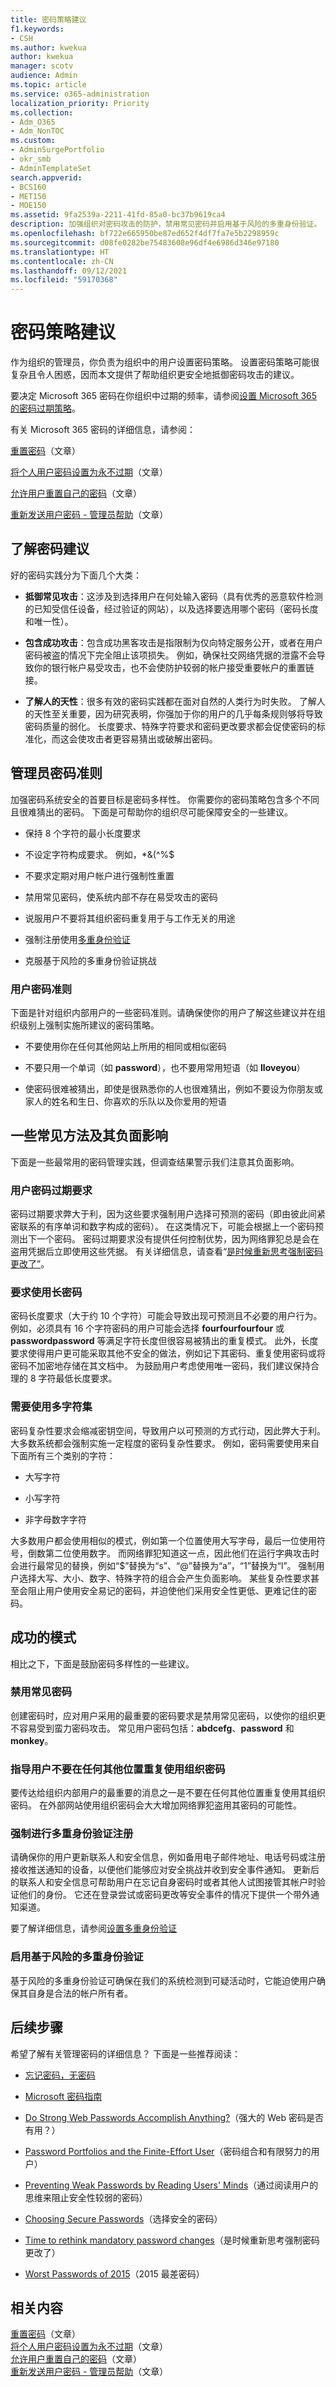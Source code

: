 ```yaml
---
title: 密码策略建议
f1.keywords:
- CSH
ms.author: kwekua
author: kwekua
manager: scotv
audience: Admin
ms.topic: article
ms.service: o365-administration
localization_priority: Priority
ms.collection:
- Adm_O365
- Adm_NonTOC
ms.custom:
- AdminSurgePortfolio
- okr_smb
- AdminTemplateSet
search.appverid:
- BCS160
- MET150
- MOE150
ms.assetid: 9fa2539a-2211-41fd-85a0-bc37b9619ca4
description: 加强组织对密码攻击的防护，禁用常见密码并启用基于风险的多重身份验证。
ms.openlocfilehash: bf722e665950be87ed652f4df7fa7e5b2298959c
ms.sourcegitcommit: d08fe0282be75483608e96df4e6986d346e97180
ms.translationtype: HT
ms.contentlocale: zh-CN
ms.lasthandoff: 09/12/2021
ms.locfileid: "59170368"
---
```

# <a name="password-policy-recommendations"></a>密码策略建议

作为组织的管理员，你负责为组织中的用户设置密码策略。 设置密码策略可能很复杂且令人困惑，因而本文提供了帮助组织更安全地抵御密码攻击的建议。
  
要决定 Microsoft 365 密码在你组织中过期的频率，请参阅[设置 Microsoft 365 的密码过期策略](../manage/set-password-expiration-policy.md)。

有关 Microsoft 365 密码的详细信息，请参阅：

[重置密码](../add-users/reset-passwords.md)（文章）

[将个人用户密码设置为永不过期](../add-users/set-password-to-never-expire.md)（文章）

[允许用户重置自己的密码](../add-users/let-users-reset-passwords.md)（文章）

[重新发送用户密码 - 管理员帮助](../add-users/resend-user-password.md)（文章）
  
## <a name="understanding-password-recommendations"></a>了解密码建议

好的密码实践分为下面几个大类：
  
- **抵御常见攻击**：这涉及到选择用户在何处输入密码（具有优秀的恶意软件检测的已知受信任设备，经过验证的网站），以及选择要选用哪个密码（密码长度和唯一性）。

- **包含成功攻击**：包含成功黑客攻击是指限制为仅向特定服务公开，或者在用户密码被盗的情况下完全阻止该项损失。 例如，确保社交网络凭据的泄露不会导致你的银行帐户易受攻击，也不会使防护较弱的帐户接受重要帐户的重置链接。

- **了解人的天性**：很多有效的密码实践都在面对自然的人类行为时失败。 了解人的天性至关重要，因为研究表明，你强加于你的用户的几乎每条规则够将导致密码质量的弱化。 长度要求、特殊字符要求和密码更改要求都会促使密码的标准化，而这会使攻击者更容易猜出或破解出密码。

## <a name="password-guidelines-for-administrators"></a>管理员密码准则

加强密码系统安全的首要目标是密码多样性。 你需要你的密码策略包含多个不同且很难猜出的密码。 下面是可帮助你的组织尽可能保障安全的一些建议。
  
- 保持 8 个字符的最小长度要求

- 不设定字符构成要求。 例如，\*&amp;(^%$

- 不要求定期对用户帐户进行强制性重置

- 禁用常见密码，使系统内部不存在易受攻击的密码

- 说服用户不要将其组织密码重复用于与工作无关的用途

- 强制注册使用[多重身份验证](../security-and-compliance/set-up-multi-factor-authentication.md)

- 克服基于风险的多重身份验证挑战

### <a name="password-guidance-for-your-users"></a>用户密码准则

下面是针对组织内部用户的一些密码准则。请确保使你的用户了解这些建议并在组织级别上强制实施所建议的密码策略。
  
- 不要使用你在任何其他网站上所用的相同或相似密码

- 不要只用一个单词（如 **password**），也不要用常用短语（如 **Iloveyou**）

- 使密码很难被猜出，即使是很熟悉你的人也很难猜出，例如不要设为你朋友或家人的姓名和生日、你喜欢的乐队以及你爱用的短语

## <a name="some-common-approaches-and-their-negative-impacts"></a>一些常见方法及其负面影响

下面是一些最常用的密码管理实践，但调查结果警示我们注意其负面影响。
  
### <a name="password-expiration-requirements-for-users"></a>用户密码过期要求

密码过期要求弊大于利，因为这些要求强制用户选择可预测的密码（即由彼此间紧密联系的有序单词和数字构成的密码）。 在这类情况下，可能会根据上一个密码预测出下一个密码。 密码过期要求没有提供任何控制优势，因为网络罪犯总是会在盗用凭据后立即使用这些凭据。 有关详细信息，请查看“[是时候重新思考强制密码更改了”](https://go.microsoft.com/fwlink/p/?linkid=861018)。
  
### <a name="requiring-long-passwords"></a>要求使用长密码

密码长度要求（大于约 10 个字符）可能会导致出现可预测且不必要的用户行为。 例如，必须具有 16 个字符密码的用户可能会选择 **fourfourfourfour** 或 **passwordpassword** 等满足字符长度但很容易被猜出的重复模式。 此外，长度要求使得用户更可能采取其他不安全的做法，例如记下其密码、重复使用密码或将密码不加密地存储在其文档中。 为鼓励用户考虑使用唯一密码，我们建议保持合理的 8 字符最低长度要求。
  
### <a name="requiring-the-use-of-multiple-character-sets"></a>需要使用多字符集

密码复杂性要求会缩减密钥空间，导致用户以可预测的方式行动，因此弊大于利。 大多数系统都会强制实施一定程度的密码复杂性要求。 例如，密码需要使用来自下面所有三个类别的字符：
  
- 大写字符

- 小写字符

- 非字母数字字符

大多数用户都会使用相似的模式，例如第一个位置使用大写字母，最后一位使用符号，倒数第二位使用数字。 而网络罪犯知道这一点，因此他们在运行字典攻击时会进行最常见的替换，例如“$”替换为“s”、“@”替换为“a”，“1”替换为“l”。 强制用户选择大写、大小、数字、特殊字符的组合会产生负面影响。 某些复杂性要求甚至会阻止用户使用安全易记的密码，并迫使他们采用安全性更低、更难记住的密码。
  
## <a name="successful-patterns"></a>成功的模式

相比之下，下面是鼓励密码多样性的一些建议。
  
### <a name="ban-common-passwords"></a>禁用常见密码

创建密码时，应对用户采用的最重要的密码要求是禁用常见密码，以使你的组织更不容易受到蛮力密码攻击。 常见用户密码包括：**abdcefg**、**password** 和 **monkey**。
  
### <a name="educate-users-to-not-re-use-organization-passwords-anywhere-else"></a>指导用户不要在任何其他位置重复使用组织密码

要传达给组织内部用户的最重要的消息之一是不要在任何其他位置重复使用其组织密码。 在外部网站使用组织密码会大大增加网络罪犯盗用其密码的可能性。
  
### <a name="enforce-multi-factor-authentication-registration"></a>强制进行多重身份验证注册

请确保你的用户更新联系人和安全信息，例如备用电子邮件地址、电话号码或注册接收推送通知的设备，以便他们能够应对安全挑战并收到安全事件通知。 更新后的联系人和安全信息可帮助用户在忘记自身密码时或者其他人试图接管其帐户时验证他们的身份。 它还在登录尝试或密码更改等安全事件的情况下提供一个带外通知渠道。 
  
要了解详细信息，请参阅[设置多重身份验证](../security-and-compliance/set-up-multi-factor-authentication.md)
  
### <a name="enable-risk-based-multi-factor-authentication"></a>启用基于风险的多重身份验证

基于风险的多重身份验证可确保在我们的系统检测到可疑活动时，它能迫使用户确保其自身是合法的帐户所有者。 
  
## <a name="next-steps"></a>后续步骤

希望了解有关管理密码的详细信息？ 下面是一些推荐阅读：

- [忘记密码，无密码](https://www.microsoft.com/security/business/identity-access-management/passwordless-authentication)

- [Microsoft 密码指南](https://www.microsoft.com/research/wp-content/uploads/2016/06/Microsoft_Password_Guidance-1.pdf)

- [Do Strong Web Passwords Accomplish Anything?](https://go.microsoft.com/fwlink/p/?linkid=861008)（强大的 Web 密码是否有用？）

- [Password Portfolios and the Finite-Effort User](https://go.microsoft.com/fwlink/p/?linkid=861014)（密码组合和有限努力的用户）

- [Preventing Weak Passwords by Reading Users' Minds](https://go.microsoft.com/fwlink/p/?linkid=861015)（通过阅读用户的思维来阻止安全性较弱的密码）

- [Choosing Secure Passwords](https://go.microsoft.com/fwlink/p/?linkid=861016)（选择安全的密码）

- [Time to rethink mandatory password changes](https://go.microsoft.com/fwlink/p/?linkid=861018)（是时候重新思考强制密码更改了）

- [Worst Passwords of 2015](https://go.microsoft.com/fwlink/p/?linkid=861020)（2015 最差密码）

## <a name="related-content"></a>相关内容

[重置密码](../add-users/reset-passwords.md)（文章）\
[将个人用户密码设置为永不过期](../add-users/set-password-to-never-expire.md)（文章）\
[允许用户重置自己的密码](../add-users/let-users-reset-passwords.md)（文章）\
[重新发送用户密码 - 管理员帮助](../add-users/resend-user-password.md)（文章）
